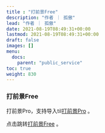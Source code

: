 ```yaml
---
title : "打前景Free"
description: "作者 ｜ 孤傲"
lead: "作者 ｜ 孤傲"
date: 2021-08-19T08:49:31+00:00
lastmod: 2021-08-19T08:49:31+00:00
draft: false 
images: []
menu:
  docs:
    parent: "public_service"
toc: true
weight: 830
---
```


### 打前景Free

打前景Pro，支持导入til[打前景Pro](https://skin.gushao.club/docs/extra_service/SkinForward/index.html) 。

点击跳转[打前景Free](https://skin.gushao.club/docs/extra_service/SkinForward/index.html) 。
